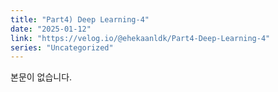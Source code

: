 ```yaml
---
title: "Part4) Deep Learning-4"
date: "2025-01-12"
link: "https://velog.io/@ehekaanldk/Part4-Deep-Learning-4"
series: "Uncategorized"
---
```


본문이 없습니다.
